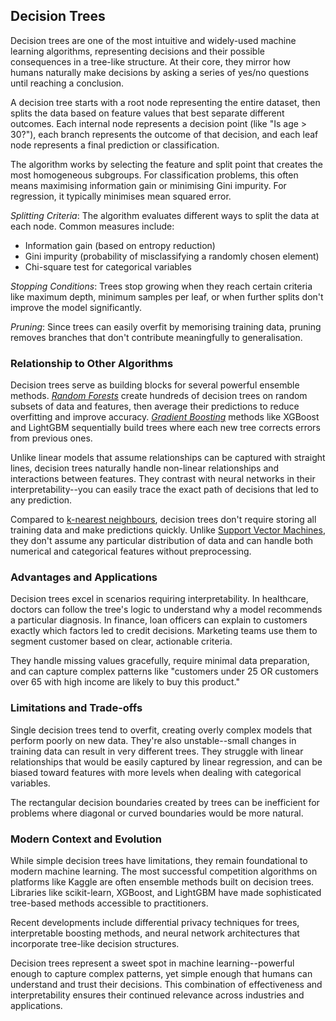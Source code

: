 
## Decision Trees

Decision trees are one of the most intuitive and widely-used machine learning algorithms,
representing decisions and their possible consequences in a tree-like structure. At their
core, they mirror how humans naturally make decisions by asking a series of yes/no questions
until reaching a conclusion.

A decision tree starts with a root node representing the entire dataset, then splits the data
based on feature values that best separate different outcomes. Each internal node represents
a decision point (like "Is age > 30?"), each branch represents the outcome of that decision,
and each leaf node represents a final prediction or classification.

The algorithm works by selecting the feature and split point that creates the most homogeneous
subgroups. For classification problems, this often means maximising information gain or
minimising Gini impurity. For regression, it typically minimises mean squared error.

*Splitting Criteria*: The algorithm evaluates different ways to split the data at each node.
Common measures include:
- Information gain (based on entropy reduction)
- Gini impurity (probability of misclassifying a randomly chosen element)
- Chi-square test for categorical variables

*Stopping Conditions*: Trees stop growing when they reach certain criteria like maximum depth,
minimum samples per leaf, or when further splits don't improve the model significantly.

*Pruning*: Since trees can easily overfit by memorising training data, pruning removes branches
that don't contribute meaningfully to generalisation.


### Relationship to Other Algorithms

Decision trees serve as building blocks for several powerful ensemble methods. [*Random Forests*](./../forest/)
create hundreds of decision trees on random subsets of data and features, then average their predictions to
reduce overfitting and improve accuracy. [*Gradient Boosting*](./../boost/) methods like XGBoost and LightGBM
sequentially build trees where each new tree corrects errors from previous ones.

Unlike linear models that assume relationships can be captured with straight lines, decision trees naturally
handle non-linear relationships and interactions between features. They contrast with neural networks in their
interpretability--you can easily trace the exact path of decisions that led to any prediction.

Compared to [k-nearest neighbours](./../knn/), decision trees don't require storing all training data and
make predictions quickly. Unlike [Support Vector Machines](./../svm/), they don't assume any particular
distribution of data and can handle both numerical and categorical features without preprocessing.


### Advantages and Applications

Decision trees excel in scenarios requiring interpretability. In healthcare, doctors can follow the tree's
logic to understand why a model recommends a particular diagnosis. In finance, loan officers can explain
to customers exactly which factors led to credit decisions. Marketing teams use them to segment customer
based on clear, actionable criteria.

They handle missing values gracefully, require minimal data preparation, and can capture complex patterns
like "customers under 25 OR customers over 65 with high income are likely to buy this product."


### Limitations and Trade-offs

Single decision trees tend to overfit, creating overly complex models that perform poorly on new data.
They're also unstable--small changes in training data can result in very different trees. They struggle
with linear relationships that would be easily captured by linear regression, and can be biased toward
features with more levels when dealing with categorical variables.

The rectangular decision boundaries created by trees can be inefficient for problems where diagonal
or curved boundaries would be more natural.


### Modern Context and Evolution

While simple decision trees have limitations, they remain foundational to modern machine
learning. The most successful competition algorithms on platforms like Kaggle are often
ensemble methods built on decision trees. Libraries like scikit-learn, XGBoost, and LightGBM
have made sophisticated tree-based methods accessible to practitioners.

Recent developments include differential privacy techniques for trees, interpretable boosting
methods, and neural network architectures that incorporate tree-like decision structures.

Decision trees represent a sweet spot in machine learning--powerful enough to capture complex
patterns, yet simple enough that humans can understand and trust their decisions. This
combination of effectiveness and interpretability ensures their continued relevance across
industries and applications.

